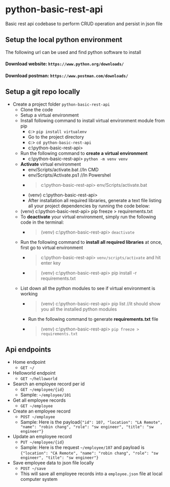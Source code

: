 
# python-basic-rest-api

Basic rest api codebase to perform CRUD operation and persist in json file

## Setup the local python environment

The following url can be used and find python software to install

#### Download website: `https://www.python.org/downloads/`
#### Download postman: `https://www.postman.com/downloads/`

## Setup a git repo locally
- Create a project folder `python-basic-rest-api`
   	 - Clone the code
     - Setup a virtual environment
   	 - Install following command to install virtual environment module from pip
	   	 - c:\> `pip install virtualenv`
	   	 - Go to the project directory
	   	 - c:\> `cd python-basic-rest-api`
	   	 - c:\python-basic-rest-api>
   	 - Run the following command to **create a virtual environment**
	   	 - c:\python-basic-rest-api> `python -m venv venv`
   	 - **Activate** virtual environment
   		 - env/Scripts/activate.bat //In CMD
   		 - env/Scripts/Activate.ps1 //In Powershel
	   	 - > c:\python-basic-rest-api> env/Scripts/activate.bat
	   	 - (venv) c:\python-basic-rest-api>
	   	 - After installation all required libraries, generate a text file listing all your project dependencies by running the code below:
   	 - (venv) c:\python-basic-rest-api> pip freeze > requirements.txt
   	 - To **deactivate** your virtual environment, simply run the following code in the terminal:
	   	 - > (venv) c:\python-basic-rest-api> `deactivate`
	 - Run the following command to **install all required libraries** at once, first go to virtual environment
		 - > c:\python-basic-rest-api> `venv/scripts/activate` and hit enter key
		 - > (venv) c:\python-basic-rest-api> pip install -r requirements.txt
   	 - List down all the python modules to see if virtual environment is working
	   	 - > (venv) c:\python-basic-rest-api> pip list //it should show you all the installed python modules
	   	 - Run the following command to generate **requirements.txt** file
	   	 - > (venv) c:\python-basic-rest-api> `pip freeze > requirements.txt`    

## Api endpoints

 - Home endpoint 
	 - `GET ~/`
 - Helloworld endpoint
	 - `GET ~/helloworld`
 - Search an employee record per id
	 - `GET ~/employee/{id}`
	 - Sample: `~/employee/101` 
 - Get all employee records
	 - `GET ~/employee`
 - Create an employee record
	 - `POST ~/employee`
	 - Sample: Here is the payload`{"id": 107, "location": "LA Remote", "name": "robin chang", "role": "sw engineer", "title": "sw engineer"}`
 - Update an employee record
	 - `PUT ~/employee/{id}`
	 - Sample: Here is the request `~/employee/107` and payload is `{"location": "CA Remote", "name": "robin chang", "role": "sw engineer", "title": "sw engineer"}`
 - Save employee data to json file locally
	 - `POST ~/save`
	 - This will save all employee records into a `employee.json` file at local computer system
